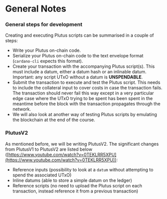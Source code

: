 # General Notes

### General steps for development

Creating and executing Plutus scripts can be summarised in a couple of steps:

* Write your Plutus on-chain code.
* Serialize your Plutus on-chain code to the text envelope format (`cardano-cli` expects this format).
* Create your transaction with the accompanying Plutus script(s). This must include a datum, either a datum hash or an inlinable datum. Important: any script UTxO without a datum is **UNSPENDABLE**.
* Submit the transaction to execute and test the Plutus script. This needs to include the collateral input to cover costs in case the transaction fails. The transaction should never fail this way except in a very particular edge case where the UTxO trying to be spent has been spent in the meantime before the block with the transaction propagates through the network.
* We will also look at another way of testing Plutus scripts by emulating the blockchain at the end of the course.

### PlutusV2

As mentioned before, we will be writing PlutusV2. The significant changes from PlutusV1 to PlutusV2 are listed below ([https://www.youtube.com/watch?v=0TEKLRR5XPU](https://www.youtube.com/watch?v=0TEKLRR5XPU)):

* Reference inputs (possibility to look at a `datum` without attempting to spend the associated UTxO)
* Inline datums (able to store a simple datum on the ledger)
* Reference scripts (no need to upload the Plutus script on each transaction, instead reference it from a previous transaction)
